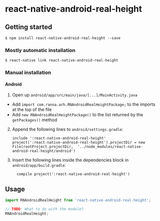 
# react-native-android-real-height

## Getting started

`$ npm install react-native-android-real-height --save`

### Mostly automatic installation

`$ react-native link react-native-android-real-height`

### Manual installation


#### Android

1. Open up `android/app/src/main/java/[...]/MainActivity.java`
  - Add `import com.ranna.arh.RNAndroidRealHeightPackage;` to the imports at the top of the file
  - Add `new RNAndroidRealHeightPackage()` to the list returned by the `getPackages()` method
2. Append the following lines to `android/settings.gradle`:
  	```
  	include ':react-native-android-real-height'
  	project(':react-native-android-real-height').projectDir = new File(rootProject.projectDir, 	'../node_modules/react-native-android-real-height/android')
  	```
3. Insert the following lines inside the dependencies block in `android/app/build.gradle`:
  	```
      compile project(':react-native-android-real-height')
  	```


## Usage
```javascript
import RNAndroidRealHeight from 'react-native-android-real-height';

// TODO: What to do with the module?
RNAndroidRealHeight;
```
  